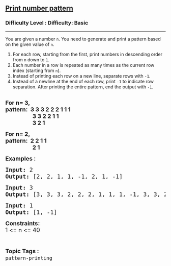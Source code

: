 <h2><a href="https://www.geeksforgeeks.org/problems/print-the-pattern-set-1/0">Print number pattern</a></h2><h3>Difficulty Level : Difficulty: Basic</h3><hr><div class="problems_problem_content__Xm_eO"><p>You are given a number <code>n</code>. You need to generate and print a pattern based on the given value of <code>n</code>.</p>
<ol>
<li>For each row, starting from the first, print numbers in descending order from <code>n</code> down to <code>1</code>.</li>
<li>Each number in a row is repeated as many times as the current row index (starting from <code>n</code>).</li>
<li>Instead of printing each row on a new line, separate rows with <code>-1</code>.</li>
<li>Instead of a newline at the end of each row, print&nbsp;<code>-1</code>&nbsp;to indicate row separation. After printing the entire pattern, end the output with <code>-1</code>.<br><br></li>
</ol>
<p><span style="font-size: 18px;"><strong>For n= 3,<br></strong></span><span style="font-size: 18px;"><strong>pattern:&nbsp; 3 3 3 2 2 2 1 1 1<br></strong></span><span style="font-size: 18px;"><strong>&nbsp; &nbsp; &nbsp; &nbsp; &nbsp; &nbsp; &nbsp; &nbsp; &nbsp; &nbsp; 3 3 2 2 1 1&nbsp;<br></strong></span><span style="font-size: 18px;"><strong>&nbsp; &nbsp; &nbsp; &nbsp; &nbsp; &nbsp; &nbsp; &nbsp; &nbsp; &nbsp; 3 2 1</strong></span></p>
<p><span style="font-size: 18px;"><strong>For n= 2,<br></strong></span><span style="font-size: 18px;"><strong>pattern:&nbsp; 2 2 1 1<br></strong></span><span style="font-size: 18px;"><strong>&nbsp; &nbsp; &nbsp; &nbsp; &nbsp; &nbsp; &nbsp; &nbsp; &nbsp; &nbsp; 2 1</strong></span></p>
<p><span style="font-size: 18px;"><strong>Examples :</strong></span></p>
<pre><span style="font-size: 18px;"><strong>Input: </strong>2<strong>
Output: </strong>[2, 2, 1, 1, -1, 2, 1, -1]</span></pre>
<pre><span style="font-size: 18px;"><strong>Input: </strong>3<strong>
Output: </strong>[</span><span style="font-size: 18px;">3, 3, 3, 2, 2, 2, 1, 1, 1, -1, 3, 3, 2, 2, 1, 1, -1, 3, 2, 1, -1]<br></span></pre>
<pre><span style="font-size: 18px;"><strong>Input: </strong>1<strong>
Output: </strong>[1</span><span style="font-size: 18px;">, -1]</span></pre>
<p><span style="font-size: 18px;"><strong>Constraints:</strong><br>1 &lt;= n &lt;= 40</span></p></div><br><p><span style=font-size:18px><strong>Topic Tags : </strong><br><code>pattern-printing</code>&nbsp;